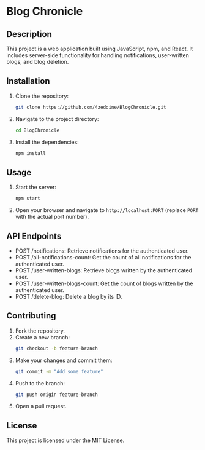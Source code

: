 # Blog Chronicle

## Description

This project is a web application built using JavaScript, npm, and React. It includes server-side functionality for handling notifications, user-written blogs, and blog deletion.

## Installation

1. Clone the repository:
   ```sh
   git clone https://github.com/4zeddine/BlogChronicle.git

2. Navigate to the project directory:
   ```sh
   cd BlogChronicle

3. Install the dependencies:
   ```sh
   npm install
   
## Usage

1. Start the server:
   ```sh
   npm start
   
2. Open your browser and navigate to `http://localhost:PORT` (replace `PORT` with the actual port number).

## API Endpoints

* POST /notifications: Retrieve notifications for the authenticated user.
* POST /all-notifications-count: Get the count of all notifications for the authenticated user.
* POST /user-written-blogs: Retrieve blogs written by the authenticated user.
* POST /user-written-blogs-count: Get the count of blogs written by the authenticated user.
* POST /delete-blog: Delete a blog by its ID.

## Contributing

1. Fork the repository.
2. Create a new branch:
    ```sh
    git checkout -b feature-branch
3. Make your changes and commit them:
    ```sh
    git commit -m "Add some feature"
4. Push to the branch:
    ```sh
    git push origin feature-branch
5. Open a pull request.

## License

This project is licensed under the MIT License.
